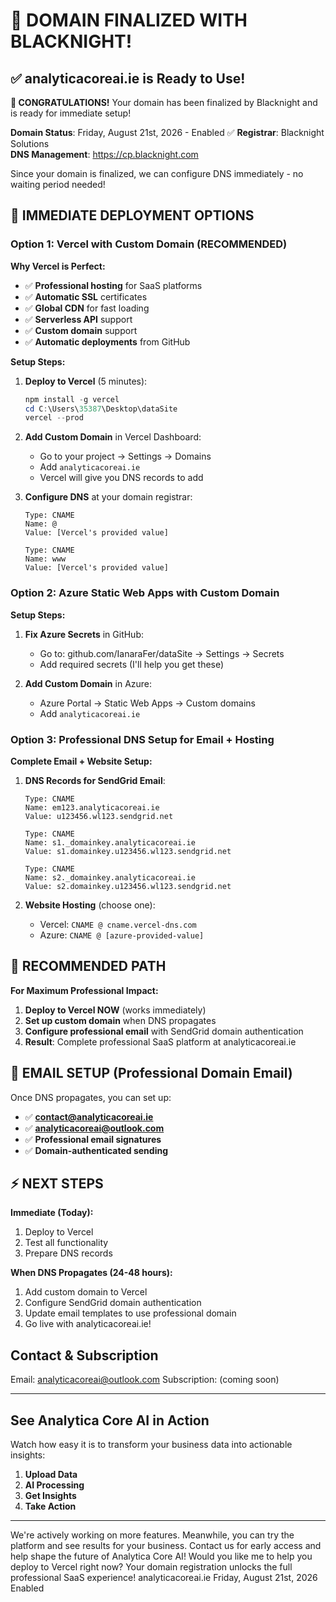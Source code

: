 # 🎉 DOMAIN FINALIZED WITH BLACKNIGHT!

## ✅ analyticacoreai.ie is Ready to Use!

**🎉 CONGRATULATIONS!** Your domain has been finalized by Blacknight and is ready for immediate setup!

**Domain Status**: Friday, August 21st, 2026 - Enabled ✅
**Registrar**: Blacknight Solutions  
**DNS Management**: https://cp.blacknight.com

Since your domain is finalized, we can configure DNS immediately - no waiting period needed!

## 🚀 IMMEDIATE DEPLOYMENT OPTIONS

### Option 1: Vercel with Custom Domain (RECOMMENDED)

**Why Vercel is Perfect:**
- ✅ **Professional hosting** for SaaS platforms
- ✅ **Automatic SSL** certificates
- ✅ **Global CDN** for fast loading
- ✅ **Serverless API** support
- ✅ **Custom domain** support
- ✅ **Automatic deployments** from GitHub

**Setup Steps:**

1. **Deploy to Vercel** (5 minutes):
   ```powershell
   npm install -g vercel
   cd C:\Users\35387\Desktop\dataSite
   vercel --prod
   ```

2. **Add Custom Domain** in Vercel Dashboard:
   - Go to your project → Settings → Domains
   - Add `analyticacoreai.ie`
   - Vercel will give you DNS records to add

3. **Configure DNS** at your domain registrar:
   ```
   Type: CNAME
   Name: @
   Value: [Vercel's provided value]
   
   Type: CNAME  
   Name: www
   Value: [Vercel's provided value]
   ```

### Option 2: Azure Static Web Apps with Custom Domain

**Setup Steps:**

1. **Fix Azure Secrets** in GitHub:
   - Go to: github.com/IanaraFer/dataSite → Settings → Secrets
   - Add required secrets (I'll help you get these)

2. **Add Custom Domain** in Azure:
   - Azure Portal → Static Web Apps → Custom domains
   - Add `analyticacoreai.ie`

### Option 3: Professional DNS Setup for Email + Hosting

**Complete Email + Website Setup:**

1. **DNS Records for SendGrid Email**:
   ```
   Type: CNAME
   Name: em123.analyticacoreai.ie
   Value: u123456.wl123.sendgrid.net
   
   Type: CNAME
   Name: s1._domainkey.analyticacoreai.ie  
   Value: s1.domainkey.u123456.wl123.sendgrid.net
   
   Type: CNAME
   Name: s2._domainkey.analyticacoreai.ie
   Value: s2.domainkey.u123456.wl123.sendgrid.net
   ```

2. **Website Hosting** (choose one):
   - Vercel: `CNAME @ cname.vercel-dns.com`
   - Azure: `CNAME @ [azure-provided-value]`

## 🎯 RECOMMENDED PATH

**For Maximum Professional Impact:**

1. **Deploy to Vercel NOW** (works immediately)
2. **Set up custom domain** when DNS propagates  
3. **Configure professional email** with SendGrid domain authentication
4. **Result**: Complete professional SaaS platform at analyticacoreai.ie

## 📧 EMAIL SETUP (Professional Domain Email)

Once DNS propagates, you can set up:
- ✅ **contact@analyticacoreai.ie** 
- ✅ **analyticacoreai@outlook.com**
- ✅ **Professional email signatures**
- ✅ **Domain-authenticated sending**

## ⚡ NEXT STEPS

**Immediate (Today):**
1. Deploy to Vercel
2. Test all functionality  
3. Prepare DNS records

**When DNS Propagates (24-48 hours):**
1. Add custom domain to Vercel
2. Configure SendGrid domain authentication
3. Update email templates to use professional domain
4. Go live with analyticacoreai.ie!

## Contact & Subscription

Email: <analyticacoreai@outlook.com>
Subscription: (coming soon)

---

## See Analytica Core AI in Action

Watch how easy it is to transform your business data into actionable insights:

1. **Upload Data**
2. **AI Processing**
3. **Get Insights**
4. **Take Action**

---

We're actively working on more features. Meanwhile, you can try the platform and see results for your business. Contact us for early access and help shape the future of Analytica Core AI!
Would you like me to help you deploy to Vercel right now? Your domain registration unlocks the full professional SaaS experience!
 analyticacoreai.ie	Friday, August 21st, 2026	Enabled	

